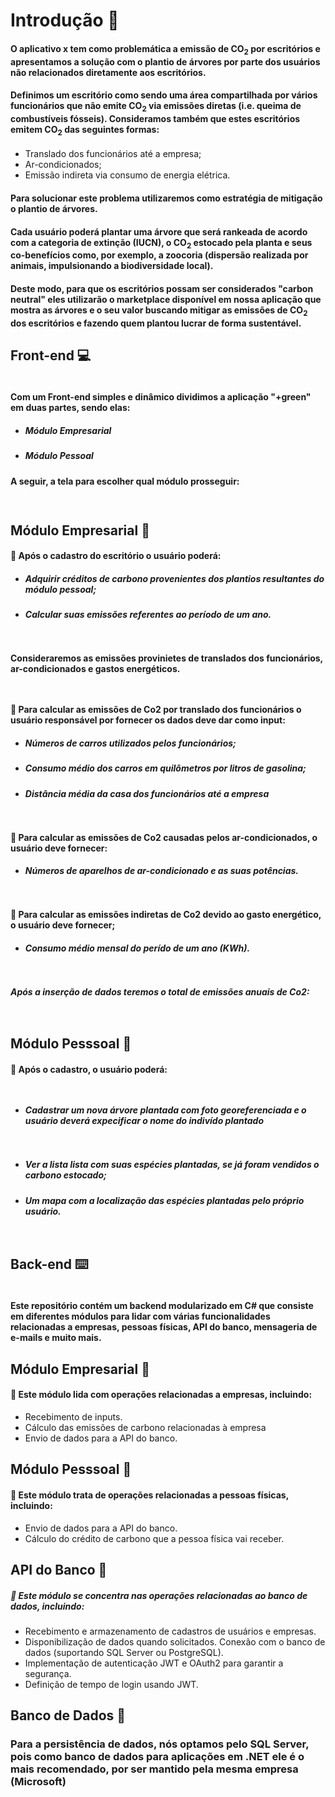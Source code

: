 # Introdução 🏁

#### O aplicativo x tem como problemática a emissão de CO<sub>2</sub> por escritórios e apresentamos a solução com o plantio de árvores por parte dos usuários não relacionados diretamente aos escritórios.

#### Definimos um escritório como sendo uma área compartilhada por vários funcionários que não emite CO<sub>2</sub> via emissões diretas (i.e. queima de combustíveis fósseis). Consideramos também que estes escritórios emitem CO<sub>2</sub> das seguintes formas:

- Translado dos funcionários até a empresa;
- Ar-condicionados;
- Emissão indireta via consumo de energia elétrica.

#### Para solucionar este problema utilizaremos como estratégia de mitigação o plantio de árvores.

#### Cada usuário poderá plantar uma árvore que será rankeada de acordo com a categoria de extinção (IUCN), o CO<sub>2</sub> estocado pela planta e seus co-benefícios como, por exemplo, a zoocoria (dispersão realizada por animais, impulsionando a biodiversidade local).

#### Deste modo, para que os escritórios possam ser considerados "carbon neutral" eles utilizarão o marketplace disponível em nossa aplicação que mostra as árvores e o seu valor buscando mitigar as emissões de CO<sub>2</sub> dos escritórios e fazendo quem plantou lucrar de forma sustentável.

## Front-end 💻

<div style="display:flex; gap: 7px">
<img src="https://img.shields.io/badge/Flutter-02569B?style=for-the-badge&logo=flutter&logoColor=white" alt="">
<img src="https://img.shields.io/badge/Figma-F24E1E?style=for-the-badge&logo=figma&logoColor=white" alt="">
<img src="https://img.shields.io/badge/Dart-0175C2?style=for-the-badge&logo=dart&logoColor=white
" alt="">
</div>

#### Com um Front-end simples e dinâmico dividimos a aplicação "+green" em duas partes, sendo elas:

- ##### Módulo Empresarial
- ##### Módulo Pessoal

#### A seguir, a tela para escolher qual módulo prosseguir:

<div style="display: flex; justify-content: center; align-items: center; padding: 5px;"> 
<img src="imgs/img-2.png" alt="">
</div>

## Módulo Empresarial 💼

#### 📌 Após o cadastro do escritório o usuário poderá:

- ##### Adquirir créditos de carbono provenientes dos plantios resultantes do módulo pessoal;
- ##### Calcular suas emissões referentes ao período de um ano.

<div style="display: flex; justify-content: center; align-items: center; padding: 5px;"> 
<img src="imgs/img-3.png" alt="">
</div>

#### Consideraremos as emissões provinietes de translados dos funcionários, ar-condicionados e gastos energéticos.

<div style="display: flex; justify-content: center; align-items: center; padding: 5px;"> 
<img src="imgs/img-4.png" alt="">
</div>

#### 📌 Para calcular as emissões de Co2 por translado dos funcionários o usuário responsável por fornecer os dados deve dar como input:

- ##### Números de carros utilizados pelos funcionários;
- ##### Consumo médio dos carros em quilômetros por litros de gasolina;
- ##### Distância média da casa dos funcionários até a empresa

<div style="display: flex; justify-content: center; align-items: center; padding: 5px; flex-wrap: wrap; gap: 7px;"> 
<img src="imgs/img-5.png" alt="">
<img src="imgs/img-6.png" alt="">
<img src="imgs/img-7.png" alt="">
</div>

#### 📌 Para calcular as emissões de Co2 causadas pelos ar-condicionados, o usuário deve fornecer:

- ##### Números de aparelhos de ar-condicionado e as suas potências.

 <div style="display: flex; justify-content: center; align-items: center; padding: 5px; flex-wrap: wrap; gap: 5px;"> 
<img src="imgs/img-8.png" alt="">
<img src="imgs/img-9.png" alt="">
</div>

#### 📌 Para calcular as emissões indiretas de Co2 devido ao gasto energético, o usuário deve fornecer;

- ##### Consumo médio mensal do perído de um ano (KWh).

<div style="display: flex; justify-content: center; align-items: center; padding: 5px; flex-wrap: wrap; gap: 5px;"> 
<img src="imgs/img-10.png" alt="">
</div> 
 
 ##### Após a inserção de dados teremos o total de emissões anuais de Co2:  
  
  <div style="display: flex; justify-content: center; align-items: center; padding: 5px; flex-wrap: wrap; gap: 5px;"> 
<img src="imgs/img-11.png" alt="">
</div>

## Módulo Pesssoal 🧑

#### 📌 Após o cadastro, o usuário poderá:

<div style="display: flex; justify-content: center; align-items: center; padding: 5px; flex-wrap: wrap; gap: 5px;"> 
<img src="imgs/img-12.png" alt="">
</div>

- ##### Cadastrar um nova árvore plantada com foto georeferenciada e o usuário deverá expecificar o nome do indivído plantado

<div style="display: flex; justify-content: center; align-items: center; padding: 5px; flex-wrap: wrap; gap: 5px;"> 
<img src="imgs/img-13.png" alt="">
<img src="imgs/img-14.png" alt="">
</div>

- ##### Ver a lista lista com suas espécies plantadas, se já foram vendidos o carbono estocado;
- ##### Um mapa com a localização das espécies plantadas pelo próprio usuário.

 <div style="display: flex; justify-content: center; align-items: center; padding: 5px; flex-wrap: wrap; gap: 5px;"> 
<img src="imgs/img-15.png" alt="">
</div>
 
## Back-end ⌨️

<div style="display:flex; gap: 7px">
<img src="https://img.shields.io/badge/.NET-5C2D91?style=for-the-badge&logo=.net&logoColor=white" alt="">
<img src="https://img.shields.io/badge/Visual_Studio-5C2D91?style=for-the-badge&logo=visual%20studio&logoColor=white" alt="">
<img src="https://img.shields.io/badge/Microsoft_SQL_Server-CC2927?style=for-the-badge&logo=microsoft-sql-server&logoColor=white
" alt="">

</div>

#### Este repositório contém um backend modularizado em C# que consiste em diferentes módulos para lidar com várias funcionalidades relacionadas a empresas, pessoas físicas, API do banco, mensageria de e-mails e muito mais.

## Módulo Empresarial 💼

#### 📌 Este módulo lida com operações relacionadas a empresas, incluindo:

- Recebimento de inputs.
- Cálculo das emissões de carbono relacionadas à empresa
- Envio de dados para a API do banco.

## Módulo Pesssoal 🧑

#### 📌 Este módulo trata de operações relacionadas a pessoas físicas, incluindo:

- Envio de dados para a API do banco.
- Cálculo do crédito de carbono que a pessoa física vai receber.

## API do Banco 📡

##### 📌 Este módulo se concentra nas operações relacionadas ao banco de dados, incluindo:

- Recebimento e armazenamento de cadastros de usuários e empresas.
- Disponibilização de dados quando solicitados.
  Conexão com o banco de dados (suportando SQL Server ou PostgreSQL).
- Implementação de autenticação JWT e OAuth2 para garantir a segurança.
- Definição de tempo de login usando JWT.

## Banco de Dados 💾

### Para a persistência de dados, nós optamos pelo SQL Server, pois como banco de dados para aplicações em .NET ele é o mais recomendado, por ser mantido pela mesma empresa (Microsoft)
